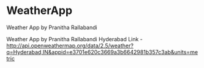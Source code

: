 # WeatherApp
Weather App by Pranitha Rallabandi

Weather App by Pranitha Rallabandi Hyderabad Link - 
http://api.openweathermap.org/data/2.5/weather?q=Hyderabad,IN&appid=e3701e620c3669a3b6642981b357c3ab&units=metric
